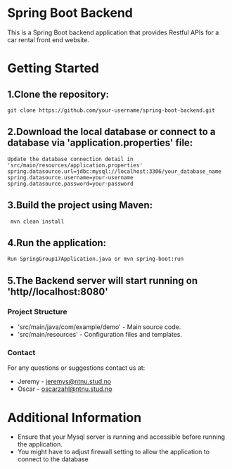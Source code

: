 # Spring Boot Backend

This is a Spring Boot backend application that provides Restful APIs for a car rental front end website.

# Getting Started

## 1.Clone the repository:
    git clone https://github.com/your-username/spring-boot-backend.git



## 2.Download the local database or connect to a database via 'application.properties' file:
    Update the database connection detail in 'src/main/resources/application.properties'
    spring.datasource.url=jdbc:mysql://localhost:3306/your_database_name
    spring.datasource.username=your-username
    spring.datasource.password=your-password


## 3.Build the project using Maven:
     mvn clean install



## 4.Run the application: 
    Run SpringGroup17Application.java or mvn spring-boot:run




## 5.The Backend server will start running on 'http//localhost:8080'

### Project Structure
- 'src/main/java/com/example/demo' - Main source code.
-  'src/main/resources' - Configuration files and templates.


### Contact 
For any questions or suggestions contact us at:
- Jeremy - jeremys@ntnu.stud.no
- Oscar - oscarzahl@ntnu.stud.no

# Additional Information
- Ensure that your Mysql server is running and accessible before running the application.
- You might have to adjust firewall setting to allow the application to connect to the database
